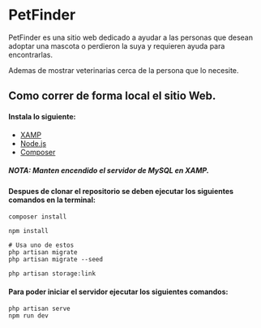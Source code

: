 # PetFinder

PetFinder es una sitio web dedicado a ayudar a las personas que desean adoptar una mascota o perdieron la suya y requieren ayuda para encontrarlas.

Ademas de mostrar veterinarias cerca de la persona que lo necesite.

## Como correr de forma local el sitio Web.

#### Instala lo siguiente:
- [XAMP](https://www.apachefriends.org/es/index.html)
- [Node.js](https://nodejs.org/en)
- [Composer](https://getcomposer.org/download/)


##### NOTA: Manten encendido el servidor de MySQL en XAMP.
#### Despues de clonar el repositorio se deben ejecutar los siguientes comandos en la terminal:
```
composer install

npm install

# Usa uno de estos
php artisan migrate
php artisan migrate --seed

php artisan storage:link
```
#### Para poder iniciar el servidor ejecutar los siguientes comandos:
```
php artisan serve
npm run dev
```
